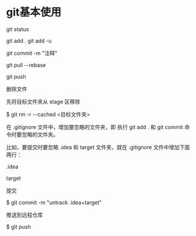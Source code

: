# git基本使用

git status

git add .       git add -u

git commit -m "注释"

git pull --rebase

git push

删除文件

先将目标文件夹从 stage 区移除

$ git rm -r --cached <目标文件夹>

在 .gitignore 文件中，增加要忽略的文件夹，即 执行 git add . 和 git commit 命令时要忽略的文件夹。

比如，要提交时要忽略 .idea 和 target 文件夹，就在 .gitignore 文件中增加下面两行：

.idea

target

提交

$ git commit -m "untrack .idea+target"

推送到远程仓库

 

$ git push

